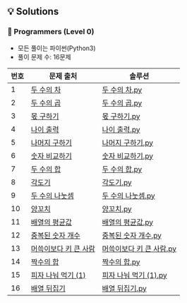 ## 💡 Solutions

### 🌱 Programmers (Level 0)
+ 모든 풀이는 파이썬(Python3)
+ 풀이 문제 수: 16문제

| 번호  | 문제 출처                                                                           | 솔루션                                                                                                |
|-----|---------------------------------------------------------------------------------|----------------------------------------------------------------------------------------------------|
| 1   | [두 수의 차](https://school.programmers.co.kr/learn/courses/30/lessons/120803)      | [두 수의 차.py](https://github.com/injae97/Algorithm/blob/master/Programmers/Two-Difference.py)        |
| 2   | [두 수의 곱](https://school.programmers.co.kr/learn/courses/30/lessons/120804)      | [두 수의 곱.py](https://github.com/injae97/Algorithm/blob/master/Programmers/Two-Multiply.py)          |
| 3   | [몫 구하기](https://school.programmers.co.kr/learn/courses/30/lessons/120805)       | [몫 구하기.py](https://github.com/injae97/Algorithm/blob/master/Programmers/Quotient.py)               |
| 4   | [나이 출력](https://school.programmers.co.kr/learn/courses/30/lessons/120820)       | [나이 출력.py](https://github.com/injae97/Algorithm/blob/master/Programmers/Age.py)                    |
| 5   | [나머지 구하기](https://school.programmers.co.kr/learn/courses/30/lessons/120810)     | [나머지 구하기.py](https://github.com/injae97/Algorithm/blob/master/Programmers/Two-Remainder.py)        |
| 6   | [숫자 비교하기](https://school.programmers.co.kr/learn/courses/30/lessons/120807)     | [숫자 비교하기.py](https://github.com/injae97/Algorithm/blob/master/Programmers/Two-Compare.py)          |
| 7   | [두 수의 합](https://school.programmers.co.kr/learn/courses/30/lessons/120802)      | [두 수의 합.py](https://github.com/injae97/Algorithm/blob/master/Programmers/Two-Sum.py)               |
| 8   | [각도기](https://school.programmers.co.kr/learn/courses/30/lessons/120829)         | [각도기.py](https://github.com/injae97/Algorithm/blob/master/Programmers/Protractor.py)               |
| 9   | [두 수의 나눗셈](https://school.programmers.co.kr/learn/courses/30/lessons/120806)    | [두 수의 나눗셈.py](https://github.com/injae97/Algorithm/blob/master/Programmers/Two-Division.py)        |
| 10  | [양꼬치](https://school.programmers.co.kr/learn/courses/30/lessons/120830)         | [양꼬치.py](https://github.com/injae97/Algorithm/blob/master/Programmers/Lamb-Skewers.py)             |
| 11  | [배열의 평균값](https://school.programmers.co.kr/learn/courses/30/lessons/120817)     | [배열의 평균값.py](https://github.com/injae97/Algorithm/blob/master/Programmers/Array-Average.py)        |
| 12  | [중복된 숫자 개수](https://school.programmers.co.kr/learn/courses/30/lessons/120583)   | [중복된 숫자 개수.py](https://github.com/injae97/Algorithm/blob/master/Programmers/Duplicate-Numbers.py)  |
| 13  | [머쓱이보다 키 큰 사람](https://school.programmers.co.kr/learn/courses/30/lessons/120585) | [머쓱이보다 키 큰 사람.py](https://github.com/injae97/Algorithm/blob/master/Programmers/Array-Person.py)    |
| 14  | [짝수의 합](https://school.programmers.co.kr/learn/courses/30/lessons/120831)       | [짝수의 합.py](https://github.com/injae97/Algorithm/blob/master/Programmers/Even-Sum.py)               |
| 15  | [피자 나눠 먹기 (1)](https://school.programmers.co.kr/learn/courses/30/lessons/120814) | [피자 나눠 먹기 (1).py](https://github.com/injae97/Algorithm/blob/master/Programmers/Sharing-Pizza(1).py) |
| 16  | [배열 뒤집기](https://school.programmers.co.kr/learn/courses/30/lessons/120821) | [배열 뒤집기.py](https://github.com/injae97/Algorithm/blob/master/Programmers/Array-Reverse.py) |